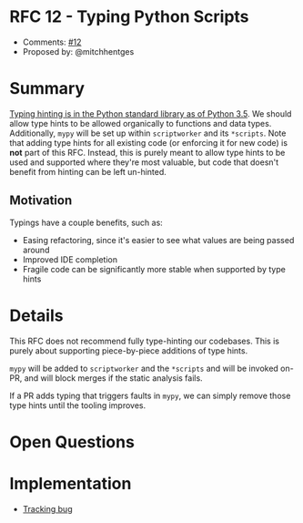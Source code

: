 # RFC 12 - Typing Python Scripts
* Comments: [#12](https://api.github.com/repos/mozilla-releng/releng-rfcs/issues/12)
* Proposed by: @mitchhentges

# Summary

[Typing hinting is in the Python standard library as of Python 3.5](https://docs.python.org/3/library/typing.html).
We should allow type hints to be allowed organically to functions and data types. Additionally, `mypy` will be set up
within `scriptworker` and its `*scripts`.
Note that adding type hints for all existing code (or enforcing it for new code) is **not** part of this RFC. Instead,
this is purely meant to allow type hints to be used and supported where they're most valuable, but code that doesn't
benefit from hinting can be left un-hinted.

## Motivation

Typings have a couple benefits, such as:
* Easing refactoring, since it's easier to see what values are being passed around
* Improved IDE completion
* Fragile code can be significantly more stable when supported by type hints

# Details

This RFC does not recommend fully type-hinting our codebases. This is purely about supporting piece-by-piece additions
of type hints.

`mypy` will be added to `scriptworker` and the `*scripts` and will be invoked on-PR, and will block merges if the
static analysis fails.

If a PR adds typing that triggers faults in `mypy`, we can simply remove those type hints until the tooling improves.

# Open Questions 

# Implementation

* [Tracking bug](https://github.com/mozilla-releng/releng-rfcs/issues/28)

